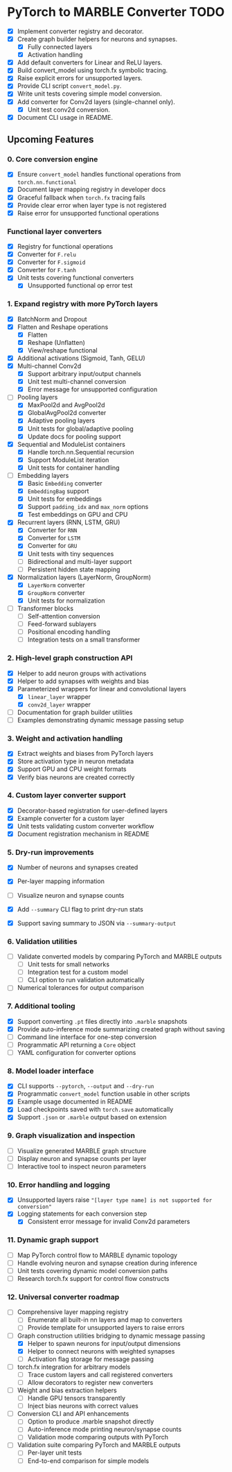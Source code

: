 # PyTorch to MARBLE Converter TODO

- [x] Implement converter registry and decorator.
- [x] Create graph builder helpers for neurons and synapses.
  - [x] Fully connected layers
  - [x] Activation handling
- [x] Add default converters for Linear and ReLU layers.
- [x] Build convert_model using torch.fx symbolic tracing.
- [x] Raise explicit errors for unsupported layers.
- [x] Provide CLI script `convert_model.py`.
- [x] Write unit tests covering simple model conversion.
- [x] Add converter for Conv2d layers (single-channel only).
  - [x] Unit test conv2d conversion.
- [x] Document CLI usage in README.

## Upcoming Features

### 0. Core conversion engine
- [x] Ensure `convert_model` handles functional operations from `torch.nn.functional`
- [x] Document layer mapping registry in developer docs
- [x] Graceful fallback when `torch.fx` tracing fails
- [x] Provide clear error when layer type is not registered
- [x] Raise error for unsupported functional operations

### Functional layer converters
- [x] Registry for functional operations
- [x] Converter for `F.relu`
- [x] Converter for `F.sigmoid`
- [x] Converter for `F.tanh`
- [x] Unit tests covering functional converters
  - [x] Unsupported functional op error test

### 1. Expand registry with more PyTorch layers
- [x] BatchNorm and Dropout
- [x] Flatten and Reshape operations
  - [x] Flatten
  - [x] Reshape (Unflatten)
  - [x] View/reshape functional
- [x] Additional activations (Sigmoid, Tanh, GELU)
- [x] Multi-channel Conv2d
  - [x] Support arbitrary input/output channels
  - [x] Unit test multi-channel conversion
  - [x] Error message for unsupported configuration
- [ ] Pooling layers
  - [x] MaxPool2d and AvgPool2d
  - [x] GlobalAvgPool2d converter
  - [x] Adaptive pooling layers
  - [x] Unit tests for global/adaptive pooling
  - [x] Update docs for pooling support
- [x] Sequential and ModuleList containers
  - [x] Handle torch.nn.Sequential recursion
  - [x] Support ModuleList iteration
  - [x] Unit tests for container handling
- [ ] Embedding layers
  - [x] Basic ``Embedding`` converter
  - [x] ``EmbeddingBag`` support
  - [x] Unit tests for embeddings
  - [x] Support ``padding_idx`` and ``max_norm`` options
  - [x] Test embeddings on GPU and CPU
- [x] Recurrent layers (RNN, LSTM, GRU)
  - [x] Converter for ``RNN``
  - [x] Converter for ``LSTM``
  - [x] Converter for ``GRU``
  - [x] Unit tests with tiny sequences
  - [ ] Bidirectional and multi-layer support
  - [ ] Persistent hidden state mapping
- [x] Normalization layers (LayerNorm, GroupNorm)
  - [x] ``LayerNorm`` converter
  - [x] ``GroupNorm`` converter
  - [x] Unit tests for normalization
- [ ] Transformer blocks
  - [ ] Self-attention conversion
  - [ ] Feed-forward sublayers
  - [ ] Positional encoding handling
  - [ ] Integration tests on a small transformer

### 2. High-level graph construction API
- [x] Helper to add neuron groups with activations
- [x] Helper to add synapses with weights and bias
- [x] Parameterized wrappers for linear and convolutional layers
  - [x] ``linear_layer`` wrapper
  - [x] ``conv2d_layer`` wrapper
- [ ] Documentation for graph builder utilities
- [ ] Examples demonstrating dynamic message passing setup

### 3. Weight and activation handling
- [x] Extract weights and biases from PyTorch layers
- [x] Store activation type in neuron metadata
 - [x] Support GPU and CPU weight formats
 - [x] Verify bias neurons are created correctly

### 4. Custom layer converter support
- [x] Decorator-based registration for user-defined layers
- [x] Example converter for a custom layer
- [x] Unit tests validating custom converter workflow
- [x] Document registration mechanism in README

### 5. Dry-run improvements
- [x] Number of neurons and synapses created
- [x] Per-layer mapping information
- [ ] Visualize neuron and synapse counts

- [x] Add `--summary` CLI flag to print dry-run stats
- [x] Support saving summary to JSON via `--summary-output`
### 6. Validation utilities
- [ ] Validate converted models by comparing PyTorch and MARBLE outputs
  - [ ] Unit tests for small networks
  - [ ] Integration test for a custom model
  - [ ] CLI option to run validation automatically
- [ ] Numerical tolerances for output comparison

### 7. Additional tooling
- [x] Support converting `.pt` files directly into `.marble` snapshots
- [x] Provide auto-inference mode summarizing created graph without saving
- [ ] Command line interface for one-step conversion
- [ ] Programmatic API returning a `Core` object
- [ ] YAML configuration for converter options

### 8. Model loader interface
- [x] CLI supports `--pytorch`, `--output` and `--dry-run`
- [x] Programmatic `convert_model` function usable in other scripts
- [x] Example usage documented in README
- [x] Load checkpoints saved with `torch.save` automatically
- [x] Support `.json` or `.marble` output based on extension

### 9. Graph visualization and inspection
- [ ] Visualize generated MARBLE graph structure
- [ ] Display neuron and synapse counts per layer
- [ ] Interactive tool to inspect neuron parameters

### 10. Error handling and logging
- [x] Unsupported layers raise `"[layer type name] is not supported for conversion"`
- [x] Logging statements for each conversion step
  - [x] Consistent error message for invalid Conv2d parameters

### 11. Dynamic graph support
- [ ] Map PyTorch control flow to MARBLE dynamic topology
- [ ] Handle evolving neuron and synapse creation during inference
- [ ] Unit tests covering dynamic model conversion paths
- [ ] Research torch.fx support for control flow constructs

### 12. Universal converter roadmap
- [ ] Comprehensive layer mapping registry
  - [ ] Enumerate all built-in nn layers and map to converters
  - [ ] Provide template for unsupported layers to raise errors
- [ ] Graph construction utilities bridging to dynamic message passing
  - [x] Helper to spawn neurons for input/output dimensions
  - [x] Helper to connect neurons with weighted synapses
  - [ ] Activation flag storage for message passing
- [ ] torch.fx integration for arbitrary models
  - [ ] Trace custom layers and call registered converters
  - [ ] Allow decorators to register new converters
- [ ] Weight and bias extraction helpers
  - [ ] Handle GPU tensors transparently
  - [ ] Inject bias neurons with correct values
- [ ] Conversion CLI and API enhancements
  - [ ] Option to produce .marble snapshot directly
  - [ ] Auto-inference mode printing neuron/synapse counts
  - [ ] Validation mode comparing outputs with PyTorch
- [ ] Validation suite comparing PyTorch and MARBLE outputs
  - [ ] Per-layer unit tests
  - [ ] End-to-end comparison for simple models
